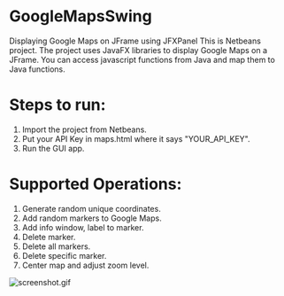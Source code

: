 # GoogleMapsSwing
Displaying Google Maps on JFrame using JFXPanel
This is Netbeans project. The project uses JavaFX libraries to display Google Maps on a JFrame. You can access javascript functions from Java and map them to Java functions.
# Steps to run: #
1. Import the project from Netbeans.
2. Put your API Key in maps.html where it says "YOUR_API_KEY".
3. Run the GUI app.

# Supported Operations: #
1. Generate random unique coordinates.
2. Add random markers to Google Maps. 
3. Add info window, label to marker.
4. Delete marker.
5. Delete all markers.
6. Delete specific marker.
7. Center map and adjust zoom level.


![screenshot.gif](https://github.com/asimsinan/GoogleMapsSwing/blob/master/screenshot.gif)


